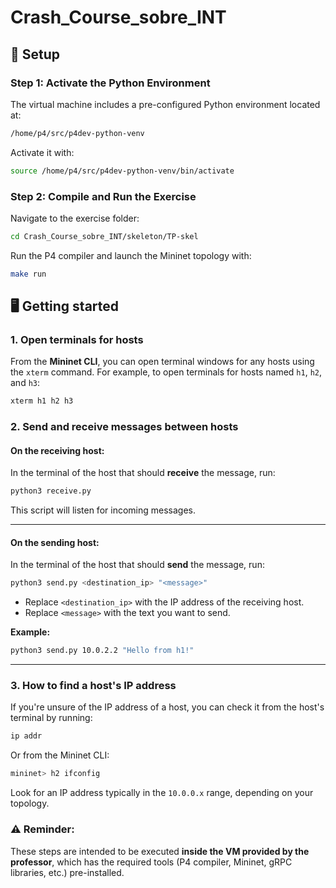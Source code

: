 # Crash_Course_sobre_INT

## 🔧 Setup

### **Step 1: Activate the Python Environment**

The virtual machine includes a pre-configured Python environment located at:

```bash
/home/p4/src/p4dev-python-venv
```

Activate it with:

```bash
source /home/p4/src/p4dev-python-venv/bin/activate
```

### **Step 2: Compile and Run the Exercise**

Navigate to the exercise folder:

```bash
cd Crash_Course_sobre_INT/skeleton/TP-skel
```

Run the P4 compiler and launch the Mininet topology with:

```bash
make run
```

## 🖥️ Getting started

### **1. Open terminals for hosts**

From the **Mininet CLI**, you can open terminal windows for any hosts using the `xterm` command. For example, to open terminals for hosts named `h1`, `h2`, and `h3`:

```bash
xterm h1 h2 h3
```

### **2. Send and receive messages between hosts**

#### **On the receiving host:**

In the terminal of the host that should **receive** the message, run:

```bash
python3 receive.py
```

This script will listen for incoming messages.

---

#### **On the sending host:**

In the terminal of the host that should **send** the message, run:

```bash
python3 send.py <destination_ip> "<message>"
```

* Replace `<destination_ip>` with the IP address of the receiving host.
* Replace `<message>` with the text you want to send.

**Example:**

```bash
python3 send.py 10.0.2.2 "Hello from h1!"
```

---

### **3. How to find a host's IP address**

If you're unsure of the IP address of a host, you can check it from the host's terminal by running:

```bash
ip addr
```

Or from the Mininet CLI:

```bash
mininet> h2 ifconfig
```

Look for an IP address typically in the `10.0.0.x` range, depending on your topology.

### ⚠️ **Reminder:**

These steps are intended to be executed **inside the VM provided by the professor**, which has the required tools (P4 compiler, Mininet, gRPC libraries, etc.) pre-installed.
